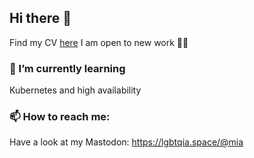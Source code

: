 ## Hi there 👋

Find my CV [here](https://i5heu.github.io/Faultier-CV/dist/index.html)
I am open to new work 👩‍💻

### 🌱 I’m currently learning
Kubernetes and high availability

### 📫 How to reach me:
Have a look at my Mastodon: https://lgbtqia.space/@mia

<!--
- 🔭 I’m currently working on ...
 ...
- 👯 I’m looking to collaborate on ...
- 🤔 I’m looking for help with ...
- 💬 Ask me about ...
- 📫 How to reach me: ...
- 😄 Pronouns: ...
- ⚡ Fun fact: ...
-->
